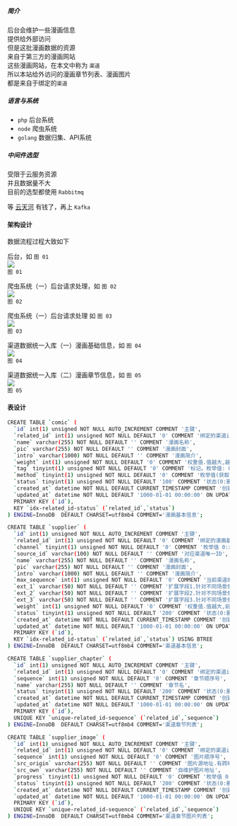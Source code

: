 
##### 简介

后台会维护一些漫画信息  
提供给外部访问  
但是这批漫画数据的资源  
来自于第三方的漫画网站  
这些漫画网站，在本文中称为 `渠道`  
所以本站给外访问的漫画章节列表、漫画图片  
都是来自于绑定的`渠道`  


##### 语言与系统

 - `php` 后台系统
 - `node` 爬虫系统
 - `golang` 数据归集、API系统
 
##### 中间件选型

受限于云服务资源  
并且数据量不大  
目前的选型都使用 `Rabbitmq`  

等 [云天河](http://www.hlzblog.top/) 有钱了，再上 `Kafka`  

#### 架构设计

数据流程过程大致如下

后台，如 `图 01`  
![](./framework_v3-backend.svg)  
`图 01`  

爬虫系统（一）后台请求处理，如 `图 02`  
![](./framework_v3-spider_1.svg)  
`图 02`  

爬虫系统（一）后台请求处理 如 `图 03`  
![](./framework_v3-spider_2.svg)  
`图 03`  

渠道数据统一入库（一）漫画基础信息，如 `图 04`  
![](./framework_v3-data_uniform_1.svg)  
`图 04`  

渠道数据统一入库（二）漫画章节信息，如 `图 05`  
![](./framework_v3-data_uniform_2.svg)  
`图 05`  

#### 表设计

~~~bash
CREATE TABLE `comic` (
  `id` int(1) unsigned NOT NULL AUTO_INCREMENT COMMENT '主键',
  `related_id` int(1) unsigned NOT NULL DEFAULT '0' COMMENT '绑定的渠道id.表supplier.id',
  `name` varchar(255) NOT NULL DEFAULT '' COMMENT '漫画名称',
  `pic` varchar(255) NOT NULL DEFAULT '' COMMENT '漫画封面',
  `intro` varchar(1000) NOT NULL DEFAULT '' COMMENT '漫画简介',
  `weight` int(1) unsigned NOT NULL DEFAULT '0' COMMENT '权重值.值越大,越靠前展示',
  `tag` tinyint(1) unsigned NOT NULL DEFAULT '0' COMMENT '标记。枚举值: 0:没有标记,1:热门,2:连载,3:完结',
  `method` tinyint(1) unsigned NOT NULL DEFAULT '0' COMMENT '枚举值(获取漫画详情的方式):0:未知,1:爬取时自动获取(每次),2:爬取时自动获取(仅限初始时),3:手动',
  `status` tinyint(1) unsigned NOT NULL DEFAULT '100' COMMENT '状态(0:删除,100:下线,200:上线)',
  `created_at` datetime NOT NULL DEFAULT CURRENT_TIMESTAMP COMMENT '创建时间',
  `updated_at` datetime NOT NULL DEFAULT '1000-01-01 00:00:00' ON UPDATE CURRENT_TIMESTAMP COMMENT '更新时间',
  PRIMARY KEY (`id`),
  KEY `idx-related_id-status` (`related_id`,`status`)
) ENGINE=InnoDB  DEFAULT CHARSET=utf8mb4 COMMENT='漫画基本信息';

CREATE TABLE `supplier` (
  `id` int(1) unsigned NOT NULL AUTO_INCREMENT COMMENT '主键',
  `related_id` int(1) unsigned NOT NULL DEFAULT '0' COMMENT '绑定的漫画基本信息.表 comic.id',
  `channel` tinyint(1) unsigned NOT NULL DEFAULT '0' COMMENT '枚举值 0:未知 1:古风漫画 2:奇漫屋',
  `source_id` varchar(100) NOT NULL DEFAULT '' COMMENT '对应渠道唯一ID',
  `name` varchar(255) NOT NULL DEFAULT '' COMMENT '漫画名称',
  `pic` varchar(255) NOT NULL DEFAULT '' COMMENT '漫画封面',
  `intro` varchar(1000) NOT NULL DEFAULT '' COMMENT '漫画简介',
  `max_sequence` int(1) unsigned NOT NULL DEFAULT '0' COMMENT '当前渠道的最大章节序号',
  `ext_1` varchar(50) NOT NULL DEFAULT '' COMMENT '扩展字段1.针对不同场景使用',
  `ext_2` varchar(50) NOT NULL DEFAULT '' COMMENT '扩展字段2.针对不同场景使用',
  `ext_3` varchar(50) NOT NULL DEFAULT '' COMMENT '扩展字段3.针对不同场景使用',
  `weight` int(1) unsigned NOT NULL DEFAULT '0' COMMENT '权重值.值越大,前台越优先使用,一般用于平滑切换渠道数据',
  `status` tinyint(1) unsigned NOT NULL DEFAULT '200' COMMENT '状态(0:删除,50:渠道不可用,100:手动下线,200:正常)',
  `created_at` datetime NOT NULL DEFAULT CURRENT_TIMESTAMP COMMENT '创建时间',
  `updated_at` datetime NOT NULL DEFAULT '1000-01-01 00:00:00' ON UPDATE CURRENT_TIMESTAMP COMMENT '更新时间',
  PRIMARY KEY (`id`),
  KEY `idx-related_id-status` (`related_id`,`status`) USING BTREE
) ENGINE=InnoDB  DEFAULT CHARSET=utf8mb4 COMMENT='渠道基本信息';

CREATE TABLE `supplier_chapter` (
  `id` int(1) unsigned NOT NULL AUTO_INCREMENT COMMENT '主键',
  `related_id` int(1) unsigned NOT NULL DEFAULT '0' COMMENT '绑定的渠道id.表supplier.id',
  `sequence` int(1) unsigned NOT NULL DEFAULT '0' COMMENT '章节顺序号',
  `name` varchar(255) NOT NULL DEFAULT '' COMMENT '章节名',
  `status` tinyint(1) unsigned NOT NULL DEFAULT '200' COMMENT '状态(0:删除,200:正常)',
  `created_at` datetime NOT NULL DEFAULT CURRENT_TIMESTAMP COMMENT '创建时间',
  `updated_at` datetime NOT NULL DEFAULT '1000-01-01 00:00:00' ON UPDATE CURRENT_TIMESTAMP COMMENT '更新时间',
  PRIMARY KEY (`id`),
  UNIQUE KEY `unique-related_id-sequence` (`related_id`,`sequence`)
) ENGINE=InnoDB  DEFAULT CHARSET=utf8mb4 COMMENT='渠道章节列表';

CREATE TABLE `supplier_image` (
  `id` int(1) unsigned NOT NULL AUTO_INCREMENT COMMENT '主键',
  `related_id` int(1) unsigned NOT NULL DEFAULT '0' COMMENT '绑定的渠道id.表supplier_chapter.id',
  `sequence` int(1) unsigned NOT NULL DEFAULT '0' COMMENT '图片顺序号',
  `src_origin` varchar(255) NOT NULL DEFAULT '' COMMENT '图片源地址.有跨域限制可能',
  `src_own` varchar(255) NOT NULL DEFAULT '' COMMENT '自维护图片地址',
  `progress` tinyint(1) unsigned NOT NULL DEFAULT '0' COMMENT '枚举值 0:待下载,1:下载中,2:下载成功',
  `status` tinyint(1) unsigned NOT NULL DEFAULT '200' COMMENT '状态(0:删除,200:正常)',
  `created_at` datetime NOT NULL DEFAULT CURRENT_TIMESTAMP COMMENT '创建时间',
  `updated_at` datetime NOT NULL DEFAULT '1000-01-01 00:00:00' ON UPDATE CURRENT_TIMESTAMP COMMENT '更新时间',
  PRIMARY KEY (`id`),
  UNIQUE KEY `unique-related_id-sequence` (`related_id`,`sequence`)
) ENGINE=InnoDB  DEFAULT CHARSET=utf8mb4 COMMENT='渠道章节图片列表';
~~~